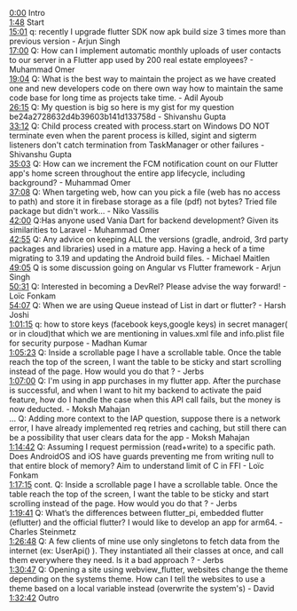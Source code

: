 [0:00](https://www.youtube.com/watch?v=CGjfwVcMccg&t=0m00s) Intro  
[1:48](https://www.youtube.com/watch?v=CGjfwVcMccg&t=1m48s) Start  
[15:01](https://www.youtube.com/watch?v=CGjfwVcMccg&t=15m01s) q: recently I upgrade flutter SDK now apk build size 3 times more than previous version - Arjun Singh  
[17:00](https://www.youtube.com/watch?v=CGjfwVcMccg&t=17m00s) Q: How can I implement automatic monthly uploads of user contacts to our server in a Flutter app used by 200 real estate employees? - Muhammad Omer  
[19:04](https://www.youtube.com/watch?v=CGjfwVcMccg&t=19m04s) Q: What is the best way to maintain the project as we have created one and new developers code on there own way how to maintain the same code base for long time as projects take time. - Adil Ayoub  
[26:15](https://www.youtube.com/watch?v=CGjfwVcMccg&t=26m15s) Q: My question is big so here is my gist for my question be24a2728632d4b39603b141d133758d - Shivanshu Gupta  
[33:12](https://www.youtube.com/watch?v=CGjfwVcMccg&t=33m12s) Q: Child process created with process.start on Windows DO NOT terminate even when the parent process is killed, sigint and sigterm listeners don't catch termination from TaskManager or other failures - Shivanshu Gupta  
[35:03](https://www.youtube.com/watch?v=CGjfwVcMccg&t=35m03s) Q: How can we increment the FCM notification count on our Flutter app's home screen throughout the entire app lifecycle, including background? - Muhammad Omer  
[37:08](https://www.youtube.com/watch?v=CGjfwVcMccg&t=37m08s) Q: When targeting web, how can you pick a file (web has no access to path) and store it in firebase storage as a file (pdf) not bytes? Tried file package but didn't work... - Niko Vassilis  
[42:00](https://www.youtube.com/watch?v=CGjfwVcMccg&t=42m00s) Q:Has anyone used Vania Dart for backend development? Given its similarities to Laravel - Muhammad Omer  
[42:55](https://www.youtube.com/watch?v=CGjfwVcMccg&t=42m55s) Q: Any advice on keeping ALL the versions (gradle, android, 3rd party packages and libraries) used in a mature app. Having a heck of a time migrating to 3.19 and updating the Android build files. - Michael Maitlen  
[49:05](https://www.youtube.com/watch?v=CGjfwVcMccg&t=49m05s) Q is some discussion going on Angular vs Flutter framework - Arjun Singh  
[50:31](https://www.youtube.com/watch?v=CGjfwVcMccg&t=50m31s) Q: Interested in becoming a DevRel? Please advise the way forward! - Loïc Fonkam  
[54:07](https://www.youtube.com/watch?v=CGjfwVcMccg&t=54m07s) Q: When we are using Queue instead of List in dart or flutter? - Harsh Joshi  
[1:01:15](https://www.youtube.com/watch?v=CGjfwVcMccg&t=1h01m15s) q: how to store keys (facebook keys,google keys) in secret manager( or in cloud)that which we are mentioning in values.xml file and info.plist file for security purpose - Madhan Kumar  
[1:05:23](https://www.youtube.com/watch?v=CGjfwVcMccg&t=1h05m23s) Q: Inside a scrollable page I have a scrollable table. Once the table reach the top of the screen, I want the table to be sticky and start scrolling instead of the page. How would you do that ? - Jerbs  
[1:07:00](https://www.youtube.com/watch?v=CGjfwVcMccg&t=1h07m00s) Q: I'm using in app purchases in my flutter app. After the purchase is successful, and when I want to hit my backend to activate the paid feature, how do I handle the case when this API call fails, but the money is now deducted. - Moksh Mahajan  
... Q: Adding more context to the IAP question, suppose there is a network error, I have already implemented req retries and caching, but still there can be a possibility that user clears data for the app - Moksh Mahajan  
[1:14:42](https://www.youtube.com/watch?v=CGjfwVcMccg&t=1h14m42s) Q: Assuming I request permission (read+write) to a specific path. Does AndroidOS and iOS have guards preventing me from writing null to that entire block of memory? Aim to understand limit of C in FFI - Loïc Fonkam  
[1:17:15](https://www.youtube.com/watch?v=CGjfwVcMccg&t=1h17m15s) cont. Q: Inside a scrollable page I have a scrollable table. Once the table reach the top of the screen, I want the table to be sticky and start scrolling instead of the page. How would you do that ? - Jerbs  
[1:19:41](https://www.youtube.com/watch?v=CGjfwVcMccg&t=1h19m41s) Q: What’s the differences between flutter_pi, embedded flutter (eflutter) and the official flutter? I would like to develop an app for arm64. - Charles Steinmetz  
[1:26:48](https://www.youtube.com/watch?v=CGjfwVcMccg&t=1h26m48s) Q: A few clients of mine use only singletons to fetch data from the internet (ex: UserApi() ). They instantiated all their classes at once, and call them everywhere they need. Is it a bad approach ? - Jerbs  
[1:30:47](https://www.youtube.com/watch?v=CGjfwVcMccg&t=1h30m47s) Q: Opening a site using webview_flutter, websites change the theme depending on the systems theme. How can I tell the websites to use a theme based on a local variable instead (overwrite the system's) - David  
[1:32:42](https://www.youtube.com/watch?v=CGjfwVcMccg&t=1h32m42s) Outro  
